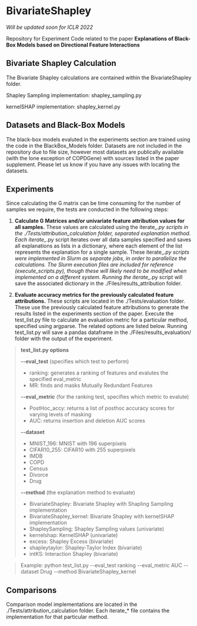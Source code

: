 # BivariateShapley

*Will be updated soon for ICLR 2022*


Repository for Experiment Code related to the paper **Explanations of Black-Box Models based on Directional Feature Interactions**


## Bivariate Shapley Calculation
The Bivariate Shapley calculations are contained within the BivariateShapley folder.

Shapley Sampling implementation: shapley_sampling.py

kernelSHAP implementation: shapley_kernel.py


## Datasets and Black-Box Models
The black-box models evaluted in the experiments section are trained using the code in the BlackBox_Models folder. Datasets are not included in the repository due to file size, however most datasets are publically available (with the lone exception of COPDGene) with sources listed in the paper supplement. Please let us know if you have any issues with locating the datasets.

## Experiments
Since calculating the G matrix can be time consuming for the number of samples we require, the tests are conducted in the following steps:
1. **Calculate G Matrices and/or univariate feature attribution values for all samples.** These values are calculated using the iterate_*.py scripts in the ./Tests/attribution_calculation folder, separated explanation method. Each iterate_*.py script iterates over all data samples specified and saves all explanations as lists in a dictionary, where each element of the list represents the explanation for a single sample. These iterate_*.py scripts were implemented in Slurm as separate jobs, in order to parallelize the calculations. The Slurm execution files are included for reference (execute_scripts.py), though these will likely need to be modified when implemented on a different system. Running the iterate_*.py script will save the associated dictionary in the ./Files/results_attribution folder.

2. **Evaluate accuracy metrics for the previously calculated feature attributions.** These scripts are located in the ./Tests/evaluation folder. These use the previously calculated feature attributions to generate the results listed in the experiments section of the paper. Execute the test_list.py file to calculate an evaluation metric for a particular method, specified using argparse. The related options are listed below. Running test_list.py will save a pandas dataframe in the ./Files/results_evaluation/ folder with the output of the experiment.


> **test_list.py options**
> 
> **--eval_test** (specifies which test to perform)
> * ranking: generates a ranking of features and evalutes the specified eval_metric
> * MR: finds and masks Mutually Redundant Features
> 
> **--eval_metric** (for the ranking test, specifies which metric to evalute)
> * PostHoc_accy: returns a list of posthoc accuracy scores for varying levels of masking
> * AUC: returns insertion and deletion AUC scores
> 
> **--dataset**
> * MNIST_196: MNIST with 196 superpixels
> * CIFAR10_255: CIFAR10 with 255 superpixels
> * IMDB
> * COPD
> * Census
> * Divorce
> * Drug
> 
> **--method** (the explanation method to evaluate)
> * BivariateShapley: Bivariate Shapley with Shapling Sampling implementation
> * BivariateShapley_kernel: Bivariate Shapley with kernelSHAP implementation
> * ShapleySampling: Shapley Sampling values (univariate)
> * kernelshap: KernelSHAP (univariate)
> * excess: Shapley Excess (bivariate)
> * shapleytaylor: Shapley-Taylor Index (bivariate)
> * intKS: Interaction Shapley (bivariate)

> Example: python test_list.py --eval_test ranking --eval_metric AUC --dataset Drug --method BivariateShapley_kernel


## Comparisons
Comparison model implementations are located in the ./Tests/attribution_calculation folder. Each iterate_* file contains the implementation for that particular method.


